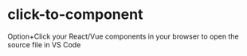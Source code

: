 # click-to-component
Option+Click your React/Vue components in your browser to open the source file in VS Code
